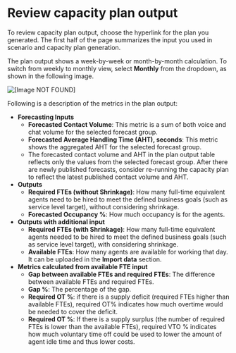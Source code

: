 # Review capacity plan output<a name="capacity-planning-review-output"></a>

To review capacity plan output, choose the hyperlink for the plan you generated\. The first half of the page summarizes the input you used in scenario and capacity plan generation\. 

The plan output shows a week\-by\-week or month\-by\-month calculation\. To switch from weekly to monthly view, select **Monthly** from the dropdown, as shown in the following image\. 

![\[Image NOT FOUND\]](http://docs.aws.amazon.com/connect/latest/adminguide/images/wfm-capacity-planning-output3.png)

Following is a description of the metrics in the plan output:
+ **Forecasting Inputs**
  + **Forecasted Contact Volume**: This metric is a sum of both voice and chat volume for the selected forecast group\. 
  + **Forecasted Average Handling Time \(AHT\), seconds**: This metric shows the aggregated AHT for the selected forecast group\.
  + The forecasted contact volume and AHT in the plan output table reflects only the values from the selected forecast group\. After there are newly published forecasts, consider re\-running the capacity plan to reflect the latest published contact volume and AHT\.
+ **Outputs**
  + **Required FTEs \(without Shrinkage\)**: How many full\-time equivalent agents need to be hired to meet the defined business goals \(such as service level target\), without considering shrinkage\. 
  + **Forecasted Occupancy %**: How much occupancy is for the agents\.
+ **Outputs with additional input**
  + **Required FTEs \(with Shrinkage\)**: How many full\-time equivalent agents needed to be hired to meet the defined business goals \(such as service level target\), with considering shrinkage\.
  + **Available FTEs**: How many agents are available for working that day\. It can be uploaded in the **Import data** section\.
+ **Metrics calculated from available FTE input**
  + **Gap between available FTEs and required FTEs**: The difference between available FTEs and required FTEs\. 
  + **Gap %**: The percentage of the gap\.
  + **Required OT %**: if there is a supply deficit \(required FTEs higher than available FTEs\), required OT% indicates how much overtime would be needed to cover the deficit\. 
  + **Required OT %**: If there is a supply surplus \(the number of required FTEs is lower than the available FTEs\), required VTO % indicates how much voluntary time off could be used to lower the amount of agent idle time and thus lower costs\.